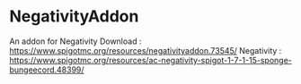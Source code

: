# NegativityAddon
An addon for Negativity
Download : https://www.spigotmc.org/resources/negativityaddon.73545/
Negativity : https://www.spigotmc.org/resources/ac-negativity-spigot-1-7-1-15-sponge-bungeecord.48399/

